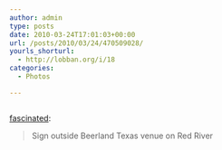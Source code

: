 ```yaml
---
author: admin
type: posts
date: 2010-03-24T17:01:03+00:00
url: /posts/2010/03/24/470509028/
yourls_shorturl:
  - http://lobban.org/i/18
categories:
  - Photos

---
```

<div class="figure">
  <img src="https://andy.lobban.org/photo/1280/470509028/1/tumblr_kzlkl1HKlj1qz6arf" alt="" />
</div>

[fascinated][1]:

> Sign outside Beerland Texas venue on Red River

 [1]: http://fascinated.fm/post/461596193/sign-outside-beerland-texas-venue-on-red-river